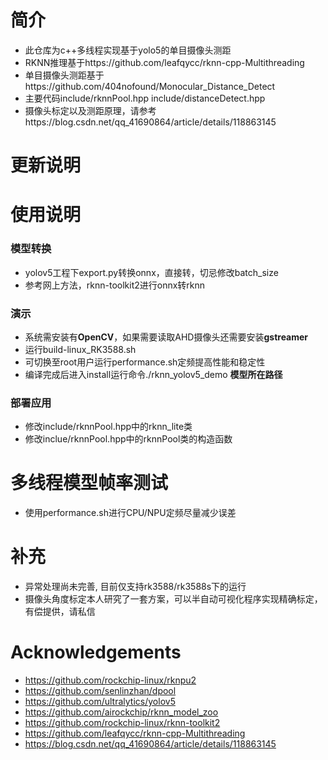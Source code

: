 # 简介
* 此仓库为c++多线程实现基于yolo5的单目摄像头测距
* RKNN推理基于https://github.com/leafqycc/rknn-cpp-Multithreading
* 单目摄像头测距基于https://github.com/404nofound/Monocular_Distance_Detect
* 主要代码include/rknnPool.hpp include/distanceDetect.hpp
* 摄像头标定以及测距原理，请参考https://blog.csdn.net/qq_41690864/article/details/118863145

# 更新说明


# 使用说明
### 模型转换
  * yolov5工程下export.py转换onnx，直接转，切忌修改batch_size
  * 参考网上方法，rknn-toolkit2进行onnx转rknn

### 演示
  * 系统需安装有**OpenCV**，如果需要读取AHD摄像头还需要安装**gstreamer**
  * 运行build-linux_RK3588.sh
  * 可切换至root用户运行performance.sh定频提高性能和稳定性
  * 编译完成后进入install运行命令./rknn_yolov5_demo **模型所在路径**

### 部署应用
  * 修改include/rknnPool.hpp中的rknn_lite类
  * 修改inclue/rknnPool.hpp中的rknnPool类的构造函数

# 多线程模型帧率测试
* 使用performance.sh进行CPU/NPU定频尽量减少误差

# 补充
* 异常处理尚未完善, 目前仅支持rk3588/rk3588s下的运行
* 摄像头角度标定本人研究了一套方案，可以半自动可视化程序实现精确标定，有偿提供，请私信

# Acknowledgements
* https://github.com/rockchip-linux/rknpu2
* https://github.com/senlinzhan/dpool
* https://github.com/ultralytics/yolov5
* https://github.com/airockchip/rknn_model_zoo
* https://github.com/rockchip-linux/rknn-toolkit2
* https://github.com/leafqycc/rknn-cpp-Multithreading
* https://blog.csdn.net/qq_41690864/article/details/118863145

